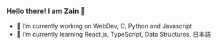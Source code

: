 ### Hello there! I am Zain 👋
 
- 🔭 I’m currently working on WebDev, C, Python and Javascript
- 🌱 I’m currently learning React.js, TypeScript, Data Structures, 日本語
<!--
**zainsci/zainsci** is a ✨ _special_ ✨ repository because its `README.md` (this file) appears on your GitHub profile.

- 👯 I’m looking to collaborate on ...
- 🤔 I’m looking for help with ...
- 💬 Ask me about ...
- 📫 How to reach me: ...
- 😄 Pronouns: ...
- ⚡ Fun fact: ...
-->
